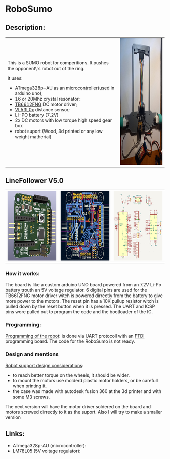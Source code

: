 # RoboSumo

## Description:

<table>
  <tr>
    <td>
    This is a SUMO robot for comperitions. It pushes the opponent\`s robot out of the ring.
    
It uses:
- ATmega328p-AU as an microcontroller(used in arduino uno);
- 16 or 20Mhz crystal resonator;
- [TB6612FNG](https://github.com/Tonikiller10000/MotorDriver_1) DC motor driver;
- [VL53L0x](https://github.com/Tonikiller10000/VL53L0x_DistanceSensor) distance sensor;
- LI-PO battery (7.2V)
- 2x DC motors with low torque high speed gear box
- robot suport (Wood, 3d printed or any low weight matherial)
    </td>
    <td><img src="https://github.com/Tonikiller10000/LineFollower/blob/main/LineFollower_Pictures/w4.jpg" height = 400 width= 300 ></td>
  </tr>
</table>

 ## LineFollower V5.0
<table>
  <tr>
    <td><img src="https://github.com/Tonikiller10000/LineFollower/blob/main/LineFollower_Pictures/z3.png"  height = 220 width= 250 ></td>
    <td><img src="https://github.com/Tonikiller10000/LineFollower/blob/main/LineFollower_Pictures/z1.png"  height = 220 width= 250 ></td>
    <td><img src="https://github.com/Tonikiller10000/LineFollower/blob/main/LineFollower_Pictures/z2.png"  height = 220 width= 250 ></td>
  </tr>
</table>


### How it works:
The board is like a custom arduino UNO board powered from an 7.2V Li-Po battery trouth an 5V voltage regulator. 6 digital pins are used for the TB6612FNG motor driver witch is powered dirrectly from the battery to give more power to the motors. The reset pin has a 10K pullup resistor witch is pulled down by the reset button when it is pressed. The UART and ICSP pins wore pulled out to program the code and the bootloader of the IC.


### Programming:
[Programming of the robot](https://github.com/Tonikiller10000/LineFollower/blob/main/LineFollower_Pictures/w6.jpg): is done via UART protocoll with an [FTDI](https://github.com/Tonikiller10000/CH340G-FTDI-PROGRAMER) programming board. The code for the RoboSumo is not ready. 
 
### Design and mentions
[Robot support design considerations](https://github.com/Tonikiller10000/LineFollower/blob/main/LineFollower_Pictures/w3.png):
- to reach better torque on the wheels, it should be wider. 
- to mount the motors use molderd plastic motor holders, or be carefull when printing [it](https://github.com/Tonikiller10000/LineFollower/blob/main/LineFollower_Pictures/w1.jpg). 
- the case was made with autodesk fusion 360 at the 3d printer and with some M3 screws.

The next version will have the motor driver soldered on the board and motors screwed dirrectly to it as the suport. Also I will try to make a smaller version


## Links: 
- ATmega328p-AU (microcontroller): 
- LM78L05 (5V voltage regulator):




